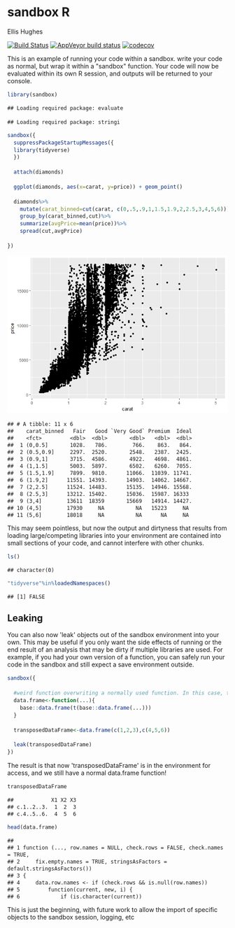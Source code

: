 sandbox R
================
Ellis Hughes

[![Build Status](https://travis-ci.org/thebioengineer/sandbox.svg?branch=master)](https://travis-ci.org/thebioengineer/sandbox)
[![AppVeyor build status](https://ci.appveyor.com/api/projects/status/github/thebioengineer/sandbox?branch=master&svg=true)](https://ci.appveyor.com/project/thebioengineer/sandbox)
[![codecov](https://codecov.io/gh/thebioengineer/sandbox/branch/master/graph/badge.svg)](https://codecov.io/gh/thebioengineer/sandbox)

This is an example of running your code within a sandbox. write your code as normal, but wrap it within a "sandbox" function. Your code will now be evaluated within its own R session, and outputs will be returned to your console.

``` r
library(sandbox)
```

    ## Loading required package: evaluate

    ## Loading required package: stringi

``` r
sandbox({
  suppressPackageStartupMessages({
  library(tidyverse)
  })
  
  attach(diamonds)
  
  ggplot(diamonds, aes(x=carat, y=price)) + geom_point()
  
  diamonds%>%
    mutate(carat_binned=cut(carat, c(0,.5,.9,1,1.5,1.9,2,2.5,3,4,5,6)))%>%
    group_by(carat_binned,cut)%>%
    summarize(avgPrice=mean(price))%>%
    spread(cut,avgPrice)
  
})
```

![](inst/sandbox_files/figure-markdown_github/sandbox-1.png)

    ## # A tibble: 11 x 6
    ##    carat_binned   Fair   Good `Very Good` Premium  Ideal
    ##    <fct>         <dbl>  <dbl>       <dbl>   <dbl>  <dbl>
    ##  1 (0,0.5]       1028.   786.        766.    863.   864.
    ##  2 (0.5,0.9]     2297.  2520.       2548.   2387.  2425.
    ##  3 (0.9,1]       3715.  4586.       4922.   4698.  4861.
    ##  4 (1,1.5]       5003.  5897.       6502.   6260.  7055.
    ##  5 (1.5,1.9]     7899.  9810.      11066.  11039. 11741.
    ##  6 (1.9,2]      11551. 14393.      14903.  14062. 14667.
    ##  7 (2,2.5]      11524. 14483.      15135.  14946. 15568.
    ##  8 (2.5,3]      13212. 15402.      15036.  15987. 16333 
    ##  9 (3,4]        13611  18359       15669   14914. 14427.
    ## 10 (4,5]        17930     NA          NA   15223     NA 
    ## 11 (5,6]        18018     NA          NA      NA     NA

This may seem pointless, but now the output and dirtyness that results from loading large/competing libraries into your environment are contained into small sections of your code, and cannot interfere with other chunks.

``` r
ls()
```

    ## character(0)

``` r
"tidyverse"%in%loadedNamespaces()
```

    ## [1] FALSE

Leaking
-------

You can also now 'leak' objects out of the sandbox environment into your own. This may be useful if you only want the side effects of running or the end result of an analysis that may be dirty if multiple libraries are used. For example, if you had your own version of a function, you can safely run your code in the sandbox and still expect a save environment outside.

``` r
sandbox({

  #weird function overwriting a normally used function. In this case, transposing a data.frame
  data.frame<-function(...){
    base::data.frame(t(base::data.frame(...)))
  }

  transposedDataFrame<-data.frame(c(1,2,3),c(4,5,6))
  
  leak(transposedDataFrame)
})
```

The result is that now 'transposedDataFrame' is in the environment for access, and we still have a normal data.frame function!

``` r
transposedDataFrame
```

    ##            X1 X2 X3
    ## c.1..2..3.  1  2  3
    ## c.4..5..6.  4  5  6

``` r
head(data.frame)
```

    ##                                                                              
    ## 1 function (..., row.names = NULL, check.rows = FALSE, check.names = TRUE,   
    ## 2     fix.empty.names = TRUE, stringsAsFactors = default.stringsAsFactors()) 
    ## 3 {                                                                          
    ## 4     data.row.names <- if (check.rows && is.null(row.names))                
    ## 5         function(current, new, i) {                                        
    ## 6             if (is.character(current))

This is just the beginning, with future work to allow the import of specific objects to the sandbox session, logging, etc

